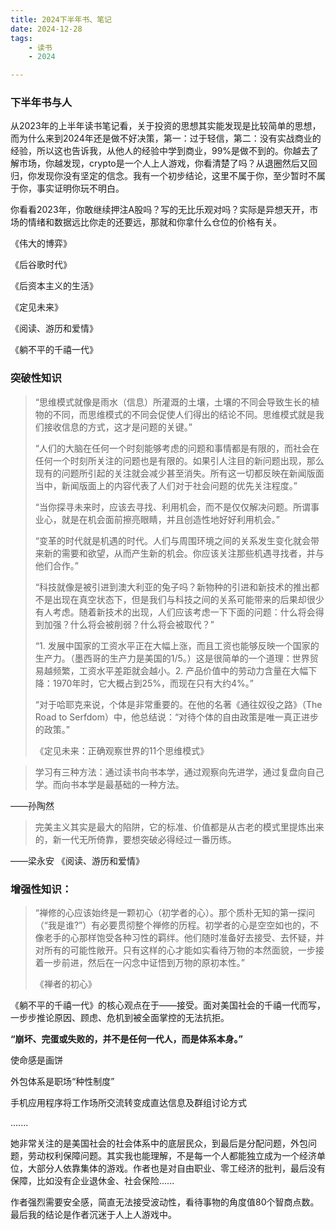 ```yaml
---
title: 2024下半年书、笔记
date: 2024-12-28
tags: 
    - 读书
    - 2024

---
```






### 下半年书与人

从2023年的上半年读书笔记看，关于投资的思想其实能发现是比较简单的思想，而为什么来到2024年还是做不好决策，第一：过于轻信，第二：没有实战商业的经验，所以这也告诉我，从他人的经验中学到商业，99%是做不到的。你越去了解市场，你越发现，crypto是一个人上人游戏，你看清楚了吗？从退圈然后又回归，你发现你没有坚定的信念。我有一个初步结论，这里不属于你，至少暂时不属于你，事实证明你玩不明白。

你看看2023年，你敢继续押注A股吗？写的无比乐观对吗？实际是异想天开，市场的情绪和数据远比你走的还要远，那就和你拿什么仓位的价格有关。





《伟大的博弈》

《后谷歌时代》

《后资本主义的生活》

《定见未来》

《阅读、游历和爱情》

《躺不平的千禧一代》







### 突破性知识



> “思维模式就像是雨水（信息）所灌溉的土壤，土壤的不同会导致生长的植物的不同，而思维模式的不同会促使人们得出的结论不同。思维模式就是我们接收信息的方式，这才是问题的关键。”
>
> “人们的大脑在任何一个时刻能够考虑的问题和事情都是有限的，而社会在任何一个时刻所关注的问题也是有限的。如果引人注目的新问题出现，那么现有的问题所引起的关注就会减少甚至消失。所有这一切都反映在新闻版面当中，新闻版面上的内容代表了人们对于社会问题的优先关注程度。”
>
> “当你探寻未来时，应该去寻找、利用机会，而不是仅仅解决问题。所谓事业心，就是在机会面前擦亮眼睛，并且创造性地好好利用机会。”
>
> “变革的时代就是机遇的时代。人们与周围环境之间的关系发生变化就会带来新的需要和欲望，从而产生新的机会。你应该关注那些机遇寻找者，并与他们合作。”
>
> “科技就像是被引进到澳大利亚的兔子吗？新物种的引进和新技术的推出都不是出现在真空状态下，但是我们与科技之间的关系可能带来的后果却很少有人考虑。随着新技术的出现，人们应该考虑一下下面的问题：什么将会得到加强？什么将会被削弱？什么将会被取代？”
>
> “1. 发展中国家的工资水平正在大幅上涨，而且工资也能够反映一个国家的生产力。（墨西哥的生产力是美国的1/5。）这是很简单的一个道理：世界贸易越频繁，工资水平差距就会越小。2. 产品价值中的劳动力含量在大幅下降：1970年时，它大概占到25%，而现在只有大约4%。”
>
> “对于哈耶克来说，个体是非常重要的。在他的名著《通往奴役之路》（The Road to Serfdom）中，他总结说：“对待个体的自由政策是唯一真正进步的政策。”
>
>
> 《定见未来：正确观察世界的11个思维模式》





> 学习有三种方法：通过读书向书本学，通过观察向先进学，通过复盘向自己学。而向书本学是最基础的一种方法。

——孙陶然



> 完美主义其实是最大的陷阱，它的标准、价值都是从古老的模式里提炼出来的，新一代无所倚靠，要想突破必得经过一番历练。

——梁永安 《阅读、游历和爱情》







### 增强性知识：

> “禅修的心应该始终是一颗初心（初学者的心）。那个质朴无知的第一探问（“我是谁?”）有必要贯彻整个禅修的历程。初学者的心是空空如也的，不像老手的心那样饱受各种习性的羁绊。他们随时准备好去接受、去怀疑，并对所有的可能性敞开。只有这样的心才能如实看待万物的本然面貌，一步接着一步前进，然后在一闪念中证悟到万物的原初本性。”
>
>
> 
> 《禅者的初心》



《躺不平的千禧一代》的核心观点在于——接受。面对美国社会的千禧一代而写，一步步推论原因、顾虑、危机到被全面掌控的无法抗拒。

**“崩坏、完蛋或失败的，并不是任何一代人，而是体系本身。”**



使命感是画饼

外包体系是职场“种性制度”

手机应用程序将工作场所交流转变成直达信息及群组讨论方式

.......

她非常关注的是美国社会的社会体系中的底层民众，到最后是分配问题，外包问题，劳动权利保障问题。其实我也能理解，不是每一个人都能独立成为一个经济单位，大部分人依靠集体的游戏。作者也是对自由职业、零工经济的批判，最后没有保障，比如没有企业退休金、社会保险......

作者强烈需要安全感，简直无法接受波动性，看待事物的角度值80个智商点数。最后我的结论是作者沉迷于人上人游戏中。

